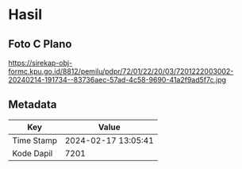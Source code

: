 # Hasil

## Foto C Plano

https://sirekap-obj-formc.kpu.go.id/8812/pemilu/pdpr/72/01/22/20/03/7201222003002-20240214-191734--83736aec-57ad-4c58-9690-41a2f9ad5f7c.jpg


## Metadata

| Key        | Value               |
| ---------- | ------------------- |
| Time Stamp | 2024-02-17 13:05:41 |
| Kode Dapil | 7201                |



